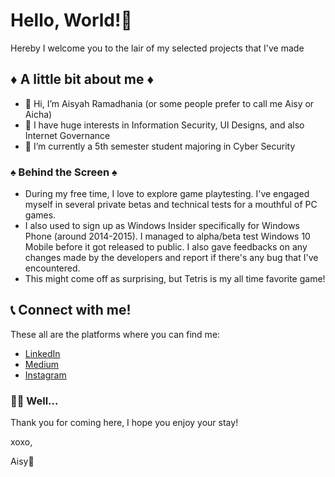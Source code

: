 # Hello, World!👋
Hereby I welcome you to the lair of my selected projects that I've made

## ♦️ A little bit about me ♦️
- 👋 Hi, I’m Aisyah Ramadhania (or some people prefer to call me Aisy or Aicha)
- 👀 I have huge interests in Information Security, UI Designs, and also Internet Governance
- 🌱 I’m currently a 5th semester student majoring in Cyber Security

### ♠️ Behind the Screen ♠️
- During my free time, I love to explore game playtesting. I've engaged myself in several private betas and technical tests for a mouthful of PC games.
- I also used to sign up as Windows Insider specifically for Windows Phone (around 2014-2015). I managed to alpha/beta test Windows 10 Mobile before it got released to public. I also gave feedbacks on any changes made by the developers and report if there's any bug that I've encountered.
- This might come off as surprising, but Tetris is my all time favorite game!

## 📞 Connect with me!
These all are the platforms where you can find me:
  - [LinkedIn](https://www.linkedin.com/in/aisyah-ramadhania/)
  - [Medium](https://medium.com/@kxfein)
  - [Instagram](https://instagram.com/aichakoenc)

### 🙇‍♀️ Well...
Thank you for coming here, I hope you enjoy your stay!


xoxo, 

Aisy💋

<!---
sinatraXX/sinatraXX is a ✨ special ✨ repository because its `README.md` (this file) appears on your GitHub profile.
You can click the Preview link to take a look at your changes.
--->
